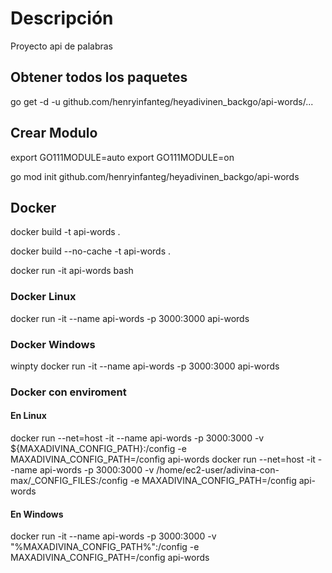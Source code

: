 # Descripción

Proyecto api de palabras

## Obtener todos los paquetes

go get -d -u github.com/henryinfanteg/heyadivinen_backgo/api-words/...

## Crear Modulo

export GO111MODULE=auto
export GO111MODULE=on

go mod init github.com/henryinfanteg/heyadivinen_backgo/api-words

## Docker

docker build -t api-words .

docker build --no-cache -t api-words .

docker run -it api-words bash

### Docker Linux

docker run -it --name api-words -p 3000:3000 api-words

### Docker Windows

winpty docker run -it --name api-words -p 3000:3000 api-words

### Docker con enviroment

#### En Linux

docker run --net=host -it --name api-words -p 3000:3000 -v ${MAXADIVINA_CONFIG_PATH}:/config -e MAXADIVINA_CONFIG_PATH=/config api-words
docker run --net=host -it --name api-words -p 3000:3000 -v /home/ec2-user/adivina-con-max/_CONFIG_FILES:/config -e MAXADIVINA_CONFIG_PATH=/config api-words

#### En Windows

docker run -it --name api-words -p 3000:3000 -v "%MAXADIVINA_CONFIG_PATH%":/config -e MAXADIVINA_CONFIG_PATH=/config api-words
